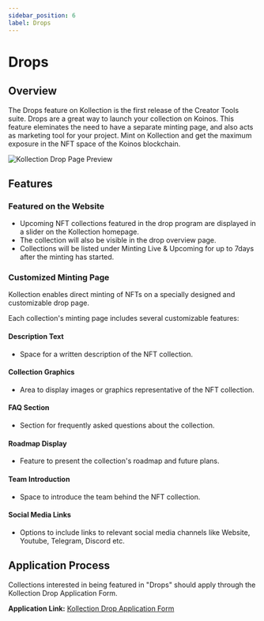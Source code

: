 ```yaml
---
sidebar_position: 6
label: Drops
---
```

# Drops

## Overview

The Drops feature on Kollection is the first release of the Creator Tools suite.
Drops are a great way to launch your collection on Koinos. This feature eleminates the need to have a separate minting page, and also acts as marketing tool for your project. Mint on Kollection and get the maximum exposure in the NFT space of the Koinos blockchain.

![Kollection Drop Page Preview](/img/drops/kollection-drop-page.webp)

## Features

### Featured on the Website

- Upcoming NFT collections featured in the drop program are displayed in a slider on the Kollection homepage.
- The collection will also be visible in the drop overview page.
- Collections will be listed under Minting Live & Upcoming for up to 7days after the minting has started.

### Customized Minting Page

Kollection enables direct minting of NFTs on a specially designed and customizable drop page.

Each collection's minting page includes several customizable features:

#### Description Text

- Space for a written description of the NFT collection.

#### Collection Graphics

- Area to display images or graphics representative of the NFT collection.

#### FAQ Section

- Section for frequently asked questions about the collection.

#### Roadmap Display

- Feature to present the collection's roadmap and future plans.

#### Team Introduction

- Space to introduce the team behind the NFT collection.

#### Social Media Links

- Options to include links to relevant social media channels like Website, Youtube, Telegram, Discord etc.

## Application Process

Collections interested in being featured in "Drops" should apply through the Kollection Drop Application Form.

**Application Link:** [Kollection Drop Application Form](https://docs.google.com/forms/d/1oNh2Sod7ae-THEM3Pgdr039V2ZtbmV1iJs5GuIWULOE/edit)
